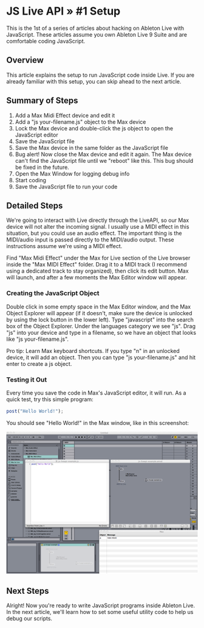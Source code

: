 # JS Live API » #1 Setup

This is the 1st of a series of articles about hacking on Ableton Live with JavaScript. These articles assume you own Ableton Live 9 Suite and are comfortable coding JavaScript.

## Overview

This article explains the setup to run JavaScript code inside Live. If you are already familiar with this setup, you can skip ahead to the next article.

## Summary of Steps

1. Add a Max Midi Effect device and edit it
2. Add a "js your-filename.js" object to the Max device
3. Lock the Max device and double-click the js object to open the JavaScript editor
4. Save the JavaScript file
5. Save the Max device in the same folder as the JavaScript file
6. Bug alert! Now close the Max device and edit it again. The Max device can't find the JavaScript file until we "reboot" like this. This bug should be fixed in the future.
7. Open the Max Window for logging debug info
8. Start coding
9. Save the JavaScript file to run your code

## Detailed Steps

We're going to interact with Live directly through the LiveAPI, so our Max device will not alter the incoming signal. I usually use a MIDI effect in this situation, but you could use an audio effect. The important thing is the MIDI/audio input is passed directly to the MIDI/audio output. These instructions assume we're using a MIDI effect.

Find "Max Midi Effect" under the Max for Live section of the Live browser inside the "Max MIDI Effect" folder. Drag it to a MIDI track (I recommend using a dedicated track to stay organized), then click its edit button. Max will launch, and after a few moments the Max Editor window will appear.

### Creating the JavaScript Object

Double click in some empty space in the Max Editor window, and the Max Object Explorer will appear (if it doesn't, make sure the device is unlocked by using the lock button in the lower left). Type "javascript" into the search box of the Object Explorer. Under the languages category we see "js". Drag "js" into your device and type in a filename, so we have an object that looks like "js your-filename.js".

Pro tip: Learn Max keyboard shortcuts. If you type "n" in an unlocked device, it will add an object. Then you can type "js your-filename.js" and hit enter to create a js object.

### Testing it Out

Every time you save the code in Max's JavaScript editor, it will run. As a quick test, try this simple program:

```javascript
post("Hello World!");
```

You should see "Hello World!" in the Max window, like in this screenshot:

![Setup Screenshot](../js-live-api-setup.png)

## Next Steps

Alright! Now you're ready to write JavaScript programs inside Ableton Live. In the next article, we'll learn how to set some useful utility code to help us debug our scripts.